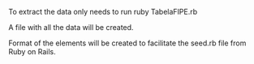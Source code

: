 To extract the data only needs to run
  ruby TabelaFIPE.rb

A file with all the data will be created.

Format of the elements will be created to facilitate the seed.rb file from Ruby on Rails.
